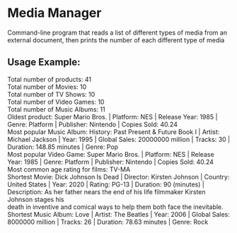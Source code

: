 # Media Manager<br>
Command-line program that reads a list of different types of media from an external document, then prints the number of each different type of media

## Usage Example: 
Total number of products: 41<br>
Total number of Movies: 10<br>
Total number of TV Shows: 10<br>
Total number of Video Games: 10<br>
Total number of Music Albums: 11<br>
Oldest product: Super Mario Bros. | Platform: NES | Release Year: 1985 | Genre: Platform | Publisher: Nintendo | Copies Sold: 40.24<br>
Most popular Music Album: History: Past Present & Future Book I | Artist: Michael Jackson | Year: 1995 | Global Sales: 20000000 million | Tracks: 30 | Duration: 148.85 minutes | Genre: Pop<br>
Most popular Video Game: Super Mario Bros. | Platform: NES | Release Year: 1985 | Genre: Platform | Publisher: Nintendo | Copies Sold: 40.24<br>
Most common age rating for films: TV-MA<br>
Shortest Movie: Dick Johnson Is Dead | Director: Kirsten Johnson | Country: United States | Year: 2020 | Rating: PG-13 | Duration: 90 (minutes) | Description: As her father nears the end of his life filmmaker Kirsten Johnson stages his<br> death in inventive and comical ways to help them both face the inevitable.<br>
Shortest Music Album: Love | Artist: The Beatles | Year: 2006 | Global Sales: 8000000 million | Tracks: 26 | Duration: 78.63 minutes | Genre: Rock<br>

